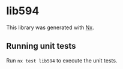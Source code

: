 # lib594

This library was generated with [Nx](https://nx.dev).

## Running unit tests

Run `nx test lib594` to execute the unit tests.
